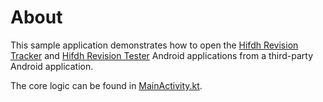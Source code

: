 # About

This sample application demonstrates how to open the [Hifdh Revision Tracker](https://play.google.com/store/apps/details?id=com.tazkiyatech.hifdhtracker) and [Hifdh Revision Tester](https://play.google.com/store/apps/details?id=com.tazkiyatech.hifdhtester) Android applications from a third-party Android application.

The core logic can be found in [MainActivity.kt](app/src/main/java/com/tazkiyatech/sampleapp/MainActivity.kt).
